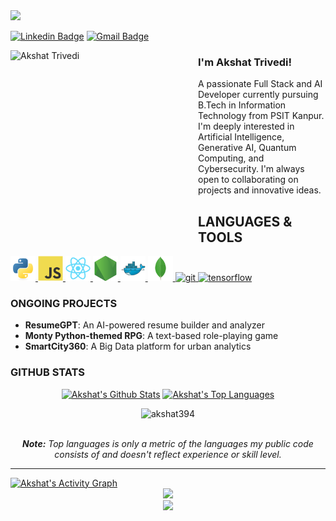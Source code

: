 <img src="https://github.com/Akshat394/Akshat394/blob/main/profile.png">

[![Linkedin Badge](https://img.shields.io/badge/-LinkedIn-5ce1e6?style=flat-square&logo=Linkedin&logoColor=050a30&link=https://www.linkedin.com/in/akshat-trivedi-394/)](https://www.linkedin.com/in/akshat-trivedi-394/)
[![Gmail Badge](https://img.shields.io/badge/-Gmail-050a30?style=flat-square&logo=Gmail&logoColor=white&link=mailto:akshattrivedi394@gmail.com)](mailto:akshattrivedi394@gmail.com)

<img align="left" width="300" height="300" alt="Akshat Trivedi" src="https://github.com/Akshat394/Akshat394/blob/main/profile.png"/>

### I'm Akshat Trivedi!

A passionate Full Stack and AI Developer currently pursuing B.Tech in Information Technology from PSIT Kanpur. I'm deeply interested in Artificial Intelligence, Generative AI, Quantum Computing, and Cybersecurity. I'm always open to collaborating on projects and innovative ideas.

## LANGUAGES & TOOLS

<p align="left">
  <a href="https://www.python.org" target="_blank"> <img src="https://raw.githubusercontent.com/devicons/devicon/master/icons/python/python-original.svg" alt="python" width="40" height="40"/> </a>
  <a href="https://developer.mozilla.org/en-US/docs/Web/JavaScript" target="_blank"> <img src="https://raw.githubusercontent.com/devicons/devicon/master/icons/javascript/javascript-original.svg" alt="javascript" width="40" height="40"/> </a>
  <a href="https://reactjs.org/" target="_blank"> <img src="https://raw.githubusercontent.com/devicons/devicon/master/icons/react/react-original.svg" alt="react" width="40" height="40"/> </a>
  <a href="https://nodejs.org" target="_blank"> <img src="https://raw.githubusercontent.com/devicons/devicon/master/icons/nodejs/nodejs-original.svg" alt="nodejs" width="40" height="40"/> </a>
  <a href="https://www.docker.com/" target="_blank"> <img src="https://raw.githubusercontent.com/devicons/devicon/master/icons/docker/docker-original.svg" alt="docker" width="40" height="40"/> </a>
  <a href="https://www.mongodb.com/" target="_blank"> <img src="https://raw.githubusercontent.com/devicons/devicon/master/icons/mongodb/mongodb-original.svg" alt="mongodb" width="40" height="40"/> </a>
  <a href="https://git-scm.com/" target="_blank"> <img src="https://www.vectorlogo.zone/logos/git-scm/git-scm-icon.svg" alt="git" width="40" height="40"/> </a>
  <a href="https://www.tensorflow.org" target="_blank"> <img src="https://www.vectorlogo.zone/logos/tensorflow/tensorflow-icon.svg" alt="tensorflow" width="40" height="40"/> </a>
</p>

### ONGOING PROJECTS

- **ResumeGPT**: An AI-powered resume builder and analyzer
- **Monty Python-themed RPG**: A text-based role-playing game
- **SmartCity360**: A Big Data platform for urban analytics

### GITHUB STATS

<div align="center">
  <a href="#"><img alt="Akshat's Github Stats" src="https://github-readme-stats.vercel.app/api?username=Akshat394&show_icons=true&include_all_commits=true&count_private=true&theme=react&hide_border=true&bg_color=0D1117&title_color=5ce1e6&icon_color=5ce1e6" height="200"/></a>
  <a href="#"><img alt="Akshat's Top Languages" src="https://github-readme-stats.vercel.app/api/top-langs/?username=Akshat394&langs_count=10&layout=compact&theme=react&hide_border=true&bg_color=0D1117&title_color=5ce1e6&icon_color=5ce1e6" height="200"/></a>
  <p align="center"> <img src="https://komarev.com/ghpvc/?username=akshat394&label=Profile%20views&color=0e75b6&style=flat" alt="akshat394" /> </p>
  <br/>
  <i><b>Note:</b> Top languages is only a metric of the languages my public code consists of and doesn't reflect experience or skill level.</i>
</div>

<hr/>

<div>
  <a href="#"><img alt="Akshat's Activity Graph" src="https://github-readme-activity-graph.vercel.app/graph?username=Akshat394&theme=react-dark" /></a>
</div>

<div align="center">
  <img src="https://github-profile-trophy.vercel.app/?username=Akshat394&column=8&theme=onedark" />
</div>

<div align="center">
  <img src="https://raw.githubusercontent.com/halfrost/halfrost/master/icons/header_.png">
</div>

<!--
Akshat394/Akshat394 is a ✨ special ✨ repository because its `README.md` appears on your GitHub profile.
You can click the Preview link to take a look at your changes.
--> 